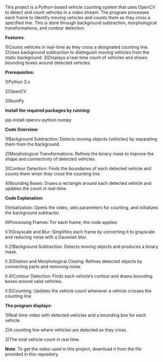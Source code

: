 This project is a Python-based vehicle counting system that uses OpenCV to detect and count vehicles in a video stream. The program processes each frame to identify moving vehicles and counts them as they cross a specified line. This is done through background subtraction, morphological transformations, and contour detection.

**Features**:

1)Counts vehicles in real-time as they cross a designated counting line.
2)Uses background subtraction to distinguish moving vehicles from the static background.
3)Displays a real-time count of vehicles and shows bounding boxes around detected vehicles.

**Prerequisites:**

1)Python 3.x

2)OpenCV

3)NumPy

**Install the required packages by running:**

pip install opencv-python numpy

**Code Overview:**

1)Background Subtraction: Detects moving objects (vehicles) by separating them from the background.

2)Morphological Transformations: Refines the binary mask to improve the shape and connectivity of detected vehicles.

3)Contour Detection: Finds the boundaries of each detected vehicle and counts them when they cross the counting line.

4)Bounding Boxes: Draws a rectangle around each detected vehicle and updates the count in real-time.

**Code Explanation:**

I)Initialization: Opens the video, sets parameters for counting, and initializes the background subtractor.

II)Processing Frames: For each frame, the code applies:

II.1)Grayscale and Blur: Simplifies each frame by converting it to grayscale and reducing noise with a Gaussian blur.

II.2)Background Subtraction: Detects moving objects and produces a binary mask.

II.3)Dilation and Morphological Closing: Refines detected objects by connecting parts and removing noise.

II.4)Contour Detection: Finds each vehicle’s contour and draws bounding boxes around valid vehicles.

II.5)Counting: Updates the vehicle count whenever a vehicle crosses the counting line.

**The program displays:**

1)Real-time video with detected vehicles and a bounding box for each vehicle.

2)A counting line where vehicles are detected as they cross.

3)The total vehicle count in real time.

**Note**: To get the video used in this project, download it from the file provided in this repository.
